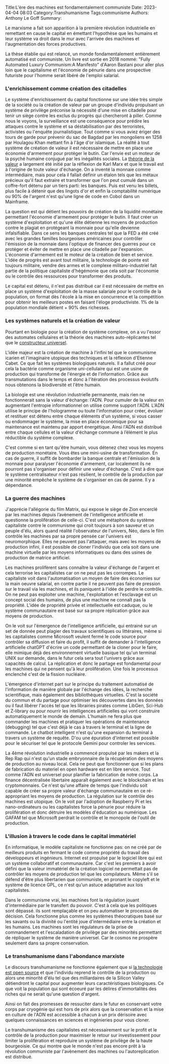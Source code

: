 ﻿Title:L'ère des machines est fondamentalement communiste
Date: 2023-04-04 08:03
Category:Transhumanisme
Tags:communisme
Authors: Anthony Le Goff
Summary:

Le marxisme a fait son apparition à la première révolution industrielle en remettant en cause le capital en émettant l'hypothèse que les humains et leur système va droit dans le mur avec l'arrivée des machines et l'augmentation des forces productives.  

La thèse établie qui est relancé, un monde fondamentalement entièrement automatisé est communiste. Un livre est sortie en 2018 nommé: "Fully Automated Luxury Communism:A Manifesto" d'Aaron Bastani pour aller plus loin que le capitalisme et l'économie de pénurie dans une prospective futuriste pour l'homme serait libéré de l'emploi salarial.  

### L'enrichissement comme création des citadelles

Le système d'enrichissement du capital fonctionne sur une idée très simple de la société ou la création de valeur par un groupe d'individu propulsant un système de privilège préconise la nécessité d'une mise en citadelle pour tenir un siège contre les exclus du progrès qui chercheront à piller. Comme nous le voyons, la surveillance est une conséquence pour prédire les attaques contre le système et sa déstabilisation par des terroristes, activistes ou l'enquête journalistique. Tout comme si vous aviez ériger des tours de garde pour prévenir du sac de Bagdad par les mongoliens en 1258 par Houlagou Khan mettant fin à l'âge d'or islamique. La réalité à tout système de création de valeur il est nécessaire de mettre en place une économie d'armement pour protéger le butin. Car l'envie est un moteur de la psyché humaine conjugué par les inégalités sociales. La [théorie de la valeur](https://fr.wikipedia.org/wiki/Th%C3%A9orie_de_la_valeur_(marxisme)) a largement été initié par la réflexion de Karl Marx et que le travail est à l'origine de toute valeur d'échange. On a inventé la monnaie comme intermédiaire, mais pour cela il fallait définir un étalon tels que les métaux précieux qu'il faut extraire et transformer que l'on peut cumulé dans un coffre-fort détenu par un tiers parti: les banques. Puis est venu les billets, plus facile à détenir que des lingots d'or et enfin la comptabilité numérique ou 90% de l'argent n'est qu'une ligne de code en Cobol dans un Mainframe.  

La question est qui détient les pouvoirs de création de la liquidité monétaire permettant l'économie d'armement pour protéger le butin. Il faut créer un système d'exploitation et qu'une élite détienne les moyens de production contre le plagiat en protégeant la monnaie pour qu'elle devienne infalsifiable. Dans ce sens les banques centrales tel que la FED a été créé avec les grandes familles bourgeoises américaines pour contrôler l'émission de la monnaie dans l'optique de financer des guerres pour ce protéger et éviter de mettre en place une citadelle par l'expansion. L'économie d'armement est le moteur de la création de bien et service. L'idée de progrès est avant tout militaire, la technologie de pointe est toujours militaire, vendre des armes et le complexe militaro-industriel fait partie de la politique capitaliste d'hégémonie que cela soit par l'économie ou le contrôle des ressources pour transformer des produits.  

Le capital est détenu, il n'est pas distribué car il est nécessaire de mettre en place un système d'exploitation de la masse salariale pour le contrôle de la population, on format dès l'école à la mise en concurrence et la compétition pour obtenir les meilleurs postes en faisant l'éloge productiviste. 1% de la population mondiale détient + 90% des richesses.  

### Les systèmes naturels et la création de valeur

Pourtant en biologie pour la création de système complexe, on a vu l'essor des automates cellulaires et la théorie des machines auto-réplicantes tel que le [constructeur universel](https://fr.wikipedia.org/wiki/Constructeur_universel).  

L'idée majeur est la création de machine à l'infini tel que le communisme icarien et l'imaginaire utopique des techniques et la réflexion d'Etienne Cabet. Ce que fait les systèmes biologiques naturels. Il a fallut créé pour cela la bactérie comme organisme uni-cellulaire qui est une usine de production qui transforme de l'énergie et de l'information. Grâce aux transmutations dans le temps et donc à l'itération des processus évolutifs nous obtenons la biodiversité et l'être humain.  

La biologie est une révolution industrielle permanente, mais rien ne fonctionnerait sans la valeur d'échange: l'ADN. Pour cumuler de la valeur en augmentant l'entropie informationnel on utilise comme support l'ADN. L'ADN utilise le principe de l'hologramme ou toute l'information pour créer, évoluer et restituer est détenu entre chaque éléments d'un système, si vous casser ou endommager le système, la mise en place économique pour sa maintenance est maintenu par apport énergétique. Ainsi l'ADN est distribué entre chaque cellules et la valeur d'échange commune à l’élément le plus réductible du système complexe.  

C'est comme si en tant qu'être humain, vous détenez chez vous les moyens de production monétaire. Vous êtes une mini-usine de transformation. En cas de guerre, il suffit de bombarder la banque centrale et l'émission de la monnaie pour paralyser l'économie d'armement, car localement ils ne pourront pas s'organiser pour définir une valeur d'échange. C'est à dire que le système centralisateur n'est pas résilient, le contrôle de la production par une minorité empêche le système de s'organiser en cas de panne. Il y a dépendance.  

### La guerre des machines 

J'apprécie l'allégorie du film Matrix, qui expose le siège de Zion encerclé par les machines depuis l’avènement de l'intelligence artificielle et questionne la prolifération de celle-ci. C'est une métaphore du système capitaliste contre le communisme qui croit toujours à son sauveur et un peuple d'élu, alors quand réalité l'observateur de l'univers, Néo, dans le film contrôle les machines par sa propre pensée car l'univers est neuromorphique. Elles ne peuvent pas l'attaquer, mais avec les moyens de production infini, il est possible de cloner l'individu que cela soit dans une machine virtuelle par les moyens informatiques ou dans des usines de production de matrice artificiel.  

Les machines prolifèrent sans connaître la valeur d'échange de l'argent et cela terrorise les capitalistes car on ne peut pas les corrompes. Le capitaliste voit dans l'automatisation un moyen de faire des économies sur la main oeuvre salarial, en contre partie il ne peuvent pas faire de pression sur le travail via les machines, et ils paniquent à l'idée de perdre le contrôle. On ne peut pas exploiter une machine, l'exploitation et l'esclavage est un concept social des humains, de plus une machine ne connaît pas la propriété. L'idée de propriété privée et intellectuelle est caduque, ou le système communautaire est basé sur sa propre réplication grâce aux moyens de production.  

On le voit sur l'émergence de l'intelligence artificielle, qui entrainé sur un set de donnée peut plagier des travaux scientifiques ou littéraires, même si les capitalistes comme Microsoft veulent fermé le code source pour contrôler sa diffusion et faire du profit, il suffit de demander à l'intelligence artificielle chatGPT d'écrire un code permettant de la cloner pour le faire, elle mimique déjà des environnement virtuelle basique tel qu'un terminal UNIX sur demande, dans le futur cela sera tout l'univers grâce aux capacités de calcul. La réplication et donc le partage est fondamental pour les machines qui ne pensent qu'à leur prolifération. Une fois le processus enclenché c'est de la fission nucléaire.  

L'émergence d'internet part sur le principe du traitement automatisé de l'information de manière globale par l'échange des idées, la recherche scientifique, mais également des bibliothèques virtuelles. C'est la société du commun et du partage pour optimiser les découvertes dans les données ou il faut libérer l'accès tel que les librairies pirates comme LibGen, Sci-Hub et Z-library ou pour nourrir les intelligences artificielles qui vont construire automatiquement le monde de demain. L'humain ne fera plus que commander les machines et pratiquer les opérations de maintenance (debugging) tel que c'est déjà le cas à travers le terminal et la ligne de commande. Le chatbot intelligent n'est qu'une expansion du terminal à travers un système de requête. D'ou une épuration d'internet est possible pour le sécuriser tel que le protocole Gemini pour controler les services.  

La 4ème révolution industrielle a commencé propulsé par les makers et la Rep Rap qui n'est qu'un stade embryonnaire de la récupération des moyens de production au niveau local. Cela ne peut que fonctionner que si les plans de fabrication du materiel en open hardware est en libre service. Tout comme l'ADN est universel pour planifier la fabrication de notre corps. La finance décentralisée libertaire apparaît également avec le blockchain et les cryptomonnaies. Ce n'est qu'une affaire de temps que l'individu soit capable de créer sa propre valeur d'échange communautaire en ce ré-appropriant les moyens de production. La régulation sur le contrôle des machines est utopique. On le voit par l'adoption de Raspberry Pi et les nano-ordinateurs ou les capitalistes force la pénurie pour réduire la prolifération et donc détruire les modèles d'éducation au numérique. Les GAFAM tel que Microsoft perdrait le contrôle et le monopole de l'outil de production.  

### L'illusion à travers le code dans le capital immatériel

En informatique, le modèle capitaliste ne fonctionne pas: on ne créé par de meilleurs produits en fermant le code comme propriété du travail des développeurs et ingénieurs. Internet est propulsé par le logiciel libre qui est un système collaboratif et communautaire. Car c'est les premiers à avoir défini que la valeur immatériel de la création logiciel ne permettait pas de contrôler les moyens de production tel que les compilateurs. Même s'il se défend d'être plus libertarien que communiste, en pronant le copyleft et le système de licence GPL, ce n'est qu'un astuce adaptative aux lois capitalistes.  

Dans le communisme vrai, les machines font la régulation jouant d'intermédiaire par le transfert du pouvoir. C'est à cela que les politiques sont dépassé. ils sont remplaçable et on peu automatiser le processus de décision. Cela fonctionne plus comme les systèmes théocratiques basé sur les savants ou la divinité ou l'entité joue d'intermédiaire entre la création et les humains. Les machines sont les régulateurs de la prise de commandement et l'escaladation de privilège par des minorités permettant de répliquer le système de manière universel. Car le cosmos ne prospère seulement dans sa propre conservation.

### Le transhumanisme dans l'abondance marxiste

Le discours transhumanisme ne fonctionne également que si [la technologie est open source](https://transhumanistes.com/transhumanisme-open-source/) et que l'individu reprend le contrôle de la production ou alors une minorité d'élu tel que des milliardaires de la Silicon Valley détiendront le capital pour augmenter leurs caractéristiques biologiques. Ce que voit la population qui sont écoeuré par les délires d'immortalités des riches qui ne serait qu'une question d'argent. 

Ainsi on fait des promesses de ressuciter dans le futur en conservant votre corps par cryogénie qui est hors de prix alors que la conservation et la mise en culture de l'ADN est accessible à chacun à un prix dérisoire avec quelques connaissances en sciences et ingénieries pour vous cloner.

Le transhumanisme des capitalistes est nécessairement sur le profit et le contrôle de la production pour maximiser le retour sur investissement pour limiter la prolifération et reproduire un système de privilège de la haute bourgeoisie. Ce qui montre que le monde n'est pas encore prêt à la révolution communiste par l'avènement des machines ou l'autoreplication est distribué.